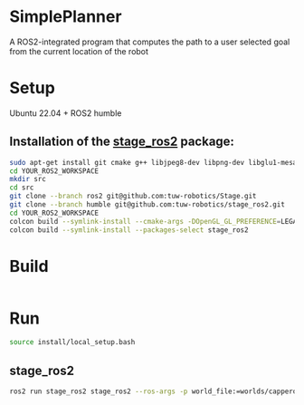 # SimplePlanner
A ROS2-integrated program that computes the path to a user selected goal from the current location of the robot

# Setup
Ubuntu 22.04 + ROS2 humble
## Installation of the [stage_ros2](https://github.com/tuw-robotics/stage_ros2) package:
```bash
sudo apt-get install git cmake g++ libjpeg8-dev libpng-dev libglu1-mesa-dev libltdl-dev libfltk1.1-dev
cd YOUR_ROS2_WORKSPACE
mkdir src
cd src
git clone --branch ros2 git@github.com:tuw-robotics/Stage.git
git clone --branch humble git@github.com:tuw-robotics/stage_ros2.git
cd YOUR_ROS2_WORKSPACE
colcon build --symlink-install --cmake-args -DOpenGL_GL_PREFERENCE=LEGACY
colcon build --symlink-install --packages-select stage_ros2        
```
# Build
```
```


# Run
```bash
source install/local_setup.bash
```

## stage_ros2
```bash
ros2 run stage_ros2 stage_ros2 --ros-args -p world_file:=worlds/cappero_laser_odom_diag_obstacle.world
```